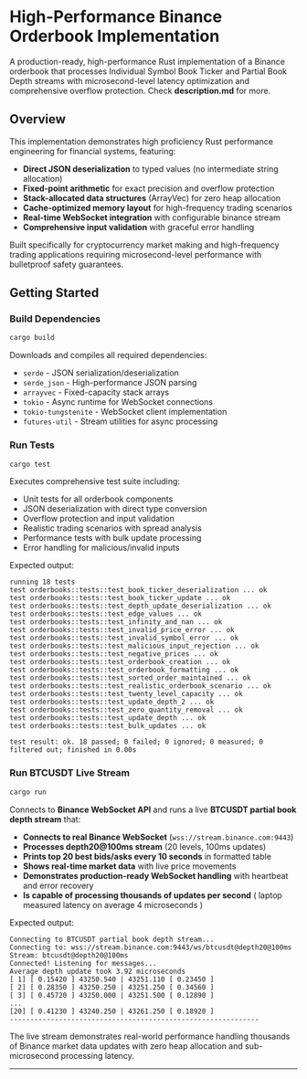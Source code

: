 # High-Performance Binance Orderbook Implementation

A production-ready, high-performance Rust implementation of a Binance orderbook that processes Individual Symbol Book Ticker and Partial Book Depth streams with microsecond-level latency optimization and comprehensive overflow protection. Check **description.md** for more.

## Overview

This implementation demonstrates high proficiency Rust performance engineering for financial systems, featuring:

- **Direct JSON deserialization** to typed values (no intermediate string allocation)
- **Fixed-point arithmetic** for exact precision and overflow protection
- **Stack-allocated data structures** (ArrayVec) for zero heap allocation
- **Cache-optimized memory layout** for high-frequency trading scenarios
- **Real-time WebSocket integration** with configurable binance stream
- **Comprehensive input validation** with graceful error handling

Built specifically for cryptocurrency market making and high-frequency trading applications requiring microsecond-level performance with bulletproof safety guarantees.

## Getting Started

### Build Dependencies
```bash
cargo build
```
Downloads and compiles all required dependencies:
- `serde` - JSON serialization/deserialization
- `serde_json` - High-performance JSON parsing
- `arrayvec` - Fixed-capacity stack arrays
- `tokio` - Async runtime for WebSocket connections
- `tokio-tungstenite` - WebSocket client implementation
- `futures-util` - Stream utilities for async processing

### Run Tests
```bash
cargo test
```
Executes comprehensive test suite including:
- Unit tests for all orderbook components
- JSON deserialization with direct type conversion
- Overflow protection and input validation
- Realistic trading scenarios with spread analysis
- Performance tests with bulk update processing
- Error handling for malicious/invalid inputs

Expected output:
```
running 18 tests
test orderbooks::tests::test_book_ticker_deserialization ... ok
test orderbooks::tests::test_book_ticker_update ... ok
test orderbooks::tests::test_depth_update_deserialization ... ok
test orderbooks::tests::test_edge_values ... ok
test orderbooks::tests::test_infinity_and_nan ... ok
test orderbooks::tests::test_invalid_price_error ... ok
test orderbooks::tests::test_invalid_symbol_error ... ok
test orderbooks::tests::test_malicious_input_rejection ... ok
test orderbooks::tests::test_negative_prices ... ok
test orderbooks::tests::test_orderbook_creation ... ok
test orderbooks::tests::test_orderbook_formatting ... ok
test orderbooks::tests::test_sorted_order_maintained ... ok
test orderbooks::tests::test_realistic_orderbook_scenario ... ok
test orderbooks::tests::test_twenty_level_capacity ... ok
test orderbooks::tests::test_update_depth_2 ... ok
test orderbooks::tests::test_zero_quantity_removal ... ok
test orderbooks::tests::test_update_depth ... ok
test orderbooks::tests::test_bulk_updates ... ok

test result: ok. 18 passed; 0 failed; 0 ignored; 0 measured; 0 filtered out; finished in 0.00s

```

### Run BTCUSDT Live Stream
```bash
cargo run
```
Connects to **Binance WebSocket API** and runs a live **BTCUSDT partial book depth stream** that:
- **Connects to real Binance WebSocket** (`wss://stream.binance.com:9443`)
- **Processes depth20@100ms stream** (20 levels, 100ms updates)
- **Prints top 20 best bids/asks every 10 seconds** in formatted table
- **Shows real-time market data** with live price movements
- **Demonstrates production-ready WebSocket handling** with heartbeat and error recovery
- **Is capable of processing thousands of updates per second** ( laptop measured latency on average 4 microseconds )

Expected output:
```
Connecting to BTCUSDT partial book depth stream...
Connecting to: wss://stream.binance.com:9443/ws/btcusdt@depth20@100ms
Stream: btcusdt@depth20@100ms
Connected! Listening for messages...
Average depth update took 3.92 microseconds
[ 1] [ 0.15420 ] 43250.540 | 43251.110 [ 0.23450 ]
[ 2] [ 0.28350 ] 43250.250 | 43251.250 [ 0.34560 ]
[ 3] [ 0.45720 ] 43250.000 | 43251.500 [ 0.12890 ]
...
[20] [ 0.41230 ] 43240.250 | 43261.250 [ 0.18920 ]
-------------------------------------------------------------
```

The live stream demonstrates real-world performance handling thousands of Binance market data updates with zero heap allocation and sub-microsecond processing latency.

---
